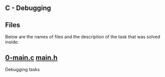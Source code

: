## C - Debugging 

## Files
Below are the names of files and the description of the task that was solved inside:

## [0-main.c](0-main.c) [main.h](main.h)
Debugging tasks
